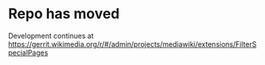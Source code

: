 # Repo has moved

Development continues at https://gerrit.wikimedia.org/r/#/admin/projects/mediawiki/extensions/FilterSpecialPages
